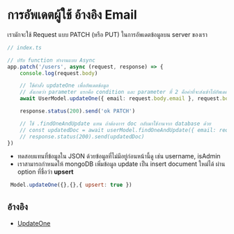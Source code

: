 # การอัพเดตผู้ใช้ อ้างอิง Email

เรามักจะใช้ Request แบบ PATCH (หรือ PUT) ในการอัพเดตข้อมูลบน server ของเรา

```ts
// index.ts

// ปรับ function ทำงานแบบ Async
app.patch('/users', async (request, response) => {
    console.log(request.body)

    // ใช้คำสั่ง updateOne เพื่ออัพเดตข้อมูล
    // สังเกตว่า parameter แรกคือ condition และ parameter ที่ 2 คือค่าที่จะส่งเข้าไปอัพเดต
    await UserModel.updateOne({ email: request.body.email }, request.body)

    response.status(200).send('ok PATCH')

    // ใช้ .findOneAndUpdate แทน ถ้าต้องการ doc กลับมาใช้งานจาก database ด้วย
    // const updatedDoc = await userModel.findOneAndUpdate({ email: request.body.email }, request.body)
    // response.status(200).send(updatedDoc)
})
```

- ทดสอบแทนที่ข้อมูลใน JSON ด้วยข้อมูลที่ไม่มีอยู่ก่อนหน้านี้ดู เช่น username, isAdmin
- เราสามารถกำหนดให้ mongoDB เพิ่มข้อมูล update เป็น insert document ใหม่ได้ ผ่าน option ที่ชื่อว่า **upsert**

```js
 Model.updateOne({},{},{ upsert: true })
```

## อ้างอิง

- [UpdateOne](https://docs.mongodb.com/manual/reference/method/db.collection.updateOne/)